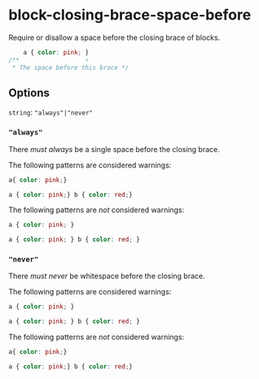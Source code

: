 # block-closing-brace-space-before

Require or disallow a space before the closing brace of blocks.

```css
    a { color: pink; }
/**                  ↑  
 * The space before this brace */
```

## Options

`string`: `"always"|"never"`

### `"always"`

There *must always* be a single space before the closing brace.

The following patterns are considered warnings:

```css
a{ color: pink;}
```

```css
a { color: pink;} b { color: red;}
```

The following patterns are *not* considered warnings:

```css
a { color: pink; }
```

```css
a { color: pink; } b { color: red; }
```

### `"never"`

There *must never* be whitespace before the closing brace.

The following patterns are considered warnings:

```css
a { color: pink; }
```

```css
a { color: pink; } b { color: red; }
```

The following patterns are *not* considered warnings:

```css
a{ color: pink;}
```

```css
a { color: pink;} b { color: red;}
```
